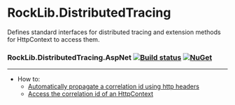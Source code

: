 # RockLib.DistributedTracing

Defines standard interfaces for distributed tracing and extension methods for HttpContext to access them.

### RockLib.DistributedTracing.AspNet [![Build status](https://ci.appveyor.com/api/projects/status/6q41kbor240wpwjv?svg=true)](https://ci.appveyor.com/project/RockLib/rocklib-distributedtracing) [![NuGet](https://img.shields.io/nuget/vpre/RockLib.DistributedTracing.AspNetCore.svg)](https://www.nuget.org/packages/RockLib.DistributedTracing.AspNetCore)

---

- How to:
   - [Automatically propagate a correlation id using http headers](docs/CorrelationIdMiddleware.md)
   - [Access the correlation id of an HttpContext](docs/HttpContextExtensions.md)